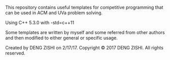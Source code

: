 This repository contains useful templates for competitive programming that can be used in ACM and UVa problem solving.

Using C++ 5.3.0 with -std=c++11

Some templates are written by myself and some referred from other authors and then modified to either general or specific usage.

Created by DENG ZISHI on 2/17/17.
Copyright © 2017 DENG ZISHI. All rights reserved.


